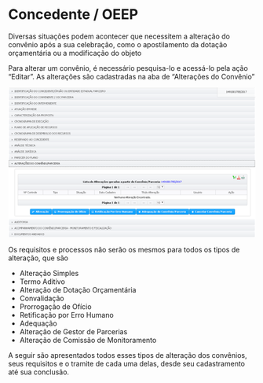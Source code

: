 # Concedente / OEEP

Diversas situações podem acontecer que necessitem a alteração do convênio após a sua celebração, como o apostilamento da dotação orçamentária ou a modificação do objeto

Para alterar um convênio, é necessário pesquisa-lo e acessá-lo pela ação “Editar”. As alterações são cadastradas na aba de “Alterações do Convênio”

![](<../../../.gitbook/assets/image (104).png>)

Os requisitos e processos não serão os mesmos para todos os tipos de alteração, que são

* Alteração Simples
* Termo Aditivo
* Alteração de Dotação Orçamentária
* Convalidação
* Prorrogação de Ofício
* Retificação por Erro Humano
* Adequação
* Alteração de Gestor de Parcerias
* Alteração de Comissão de Monitoramento

&#x20;A seguir são apresentados todos esses tipos de alteração dos convênios, seus requisitos e o tramite de cada uma delas, desde seu cadastramento até sua conclusão.

